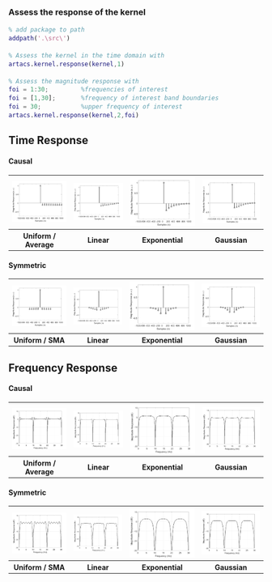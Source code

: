 ### Assess the response of the kernel
```matlab
% add package to path
addpath('.\src\')

% Assess the kernel in the time domain with
artacs.kernel.response(kernel,1)

% Assess the magnitude response with
foi = 1:30;         %frequencies of interest
foi = [1,30];       %frequency of interest band boundaries
foi = 30;           %upper frequency of interest
artacs.kernel.response(kernel,2,foi)
```
## Time Response

#### Causal
<table>
<tr>
<th><img src="docs\img\causal\kernel_ave.png" width = "400"></th>
<th><img src="docs\img\causal\kernel_linear.png" width = "400"></th>
<th><img src="docs\img\causal\kernel_exp.png" width = "400"></th>
<th><img src="docs\img\causal\kernel_gauss.png" width = "400"></th>
</tr>
<tr>
<th><center>Uniform / Average</center></th>
<th><center>Linear</center></th>
<th><center>Exponential</center></th>
<th><center>Gaussian</center></th>
</tr>
</table>

#### Symmetric

<table>
<tr>
<th><img src="docs\img\sym\kernel_ave.png" width = "400"></th>
<th><img src="docs\img\sym\kernel_linear.png" width = "400"></th>
<th><img src="docs\img\sym\kernel_exp.png" width = "400"></th>
<th><img src="docs\img\sym\kernel_gauss.png" width = "400"></th>
</tr>
<tr>
<th><center>Uniform / SMA</center></th>
<th><center>Linear</center></th>
<th><center>Exponential</center></th>
<th><center>Gaussian</center></th>
</tr>
</table>

## Frequency Response

#### Causal
<table>
<tr>
<th><img src="docs\img\causal\mag_ave.png" width = "400"></th>
<th><img src="docs\img\causal\mag_linear.png" width = "400"></th>
<th><img src="docs\img\causal\mag_exp.png" width = "400"></th>
<th><img src="docs\img\causal\mag_gauss.png" width = "400"></th>
</tr>
<tr>
<th><center>Uniform / Average</center></th>
<th><center>Linear</center></th>
<th><center>Exponential</center></th>
<th><center>Gaussian</center></th>
</tr>
</table>

#### Symmetric

<table>
<tr>
<th><img src="docs\img\sym\mag_ave.png" width = "400"></th>
<th><img src="docs\img\sym\mag_linear.png" width = "400"></th>
<th><img src="docs\img\sym\mag_exp.png" width = "400"></th>
<th><img src="docs\img\sym\mag_gauss.png" width = "400"></th>
</tr>
<tr>
<th><center>Uniform / SMA</center></th>
<th><center>Linear</center></th>
<th><center>Exponential</center></th>
<th><center>Gaussian</center></th>
</tr>
</table>

